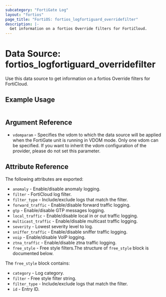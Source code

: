 ```yaml
---
subcategory: "FortiGate Log"
layout: "fortios"
page_title: "FortiOS: fortios_logfortiguard_overridefilter"
description: |-
  Get information on a fortios Override filters for FortiCloud.
---
```


# Data Source: fortios_logfortiguard_overridefilter
Use this data source to get information on a fortios Override filters for FortiCloud.


## Example Usage

```hcl

```

## Argument Reference

* `vdomparam` - Specifies the vdom to which the data source will be applied when the FortiGate unit is running in VDOM mode. Only one vdom can be specified. If you want to inherit the vdom configuration of the provider, please do not set this parameter.

## Attribute Reference

The following attributes are exported:

* `anomaly` - Enable/disable anomaly logging.
* `filter` - FortiCloud log filter.
* `filter_type` - Include/exclude logs that match the filter.
* `forward_traffic` - Enable/disable forward traffic logging.
* `gtp` - Enable/disable GTP messages logging.
* `local_traffic` - Enable/disable local in or out traffic logging.
* `multicast_traffic` - Enable/disable multicast traffic logging.
* `severity` - Lowest severity level to log.
* `sniffer_traffic` - Enable/disable sniffer traffic logging.
* `voip` - Enable/disable VoIP logging.
* `ztna_traffic` - Enable/disable ztna traffic logging.
* `free_style` - Free style filters.The structure of `free_style` block is documented below.

The `free_style` block contains:

* `category` - Log category.
* `filter` - Free style filter string.
* `filter_type` - Include/exclude logs that match the filter.
* `id` - Entry ID.
